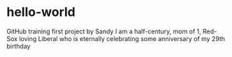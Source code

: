 # hello-world
GitHub training first project by Sandy
I am a half-century, mom of 1, Red-Sox loving Liberal who is eternally celebrating some anniversary of my 29th birthday
